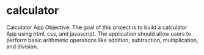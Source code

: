 # calculator
Calculator App Objective:  The goal of this project is to build a calculator App using html, css, and javascript. The application should allow users to perform basic arithmetic operations like addition, subtraction, multiplication, and division.
